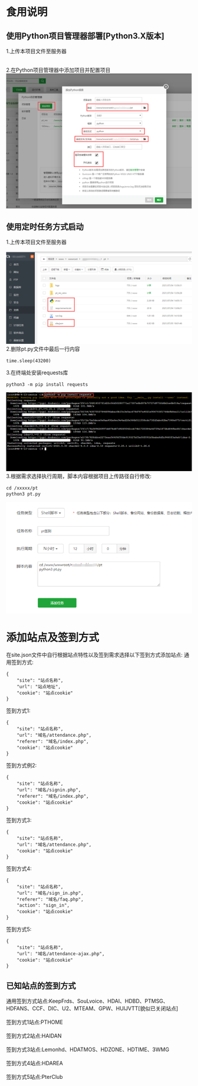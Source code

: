 # 食用说明
<h2>使用Python项目管理器部署[Python3.X版本]</h2>
1.上传本项目文件至服务器</br></br>

2.在Python项目管理器中添加项目并配置项目</br>
![pt](https://github.com/aLuvletter/pt_res/blob/main/images/QQ%E6%88%AA%E5%9B%BE20210705180355.png)
<h2>使用定时任务方式启动</h2>

1.上传本项目文件至服务器</br></br>
![pt](https://github.com/aLuvletter/pt_res/blob/main/images/QQ%E6%88%AA%E5%9B%BE20210705180447.png)
2.删除pt.py文件中最后一行内容
```
time.sleep(43200)
```
3.在终端处安装requests库
```
python3 -m pip install requests
```
![pt](https://github.com/aLuvletter/pt_res/blob/main/images/QQ%E6%88%AA%E5%9B%BE20210705181335.png)
3.根据需求选择执行周期，脚本内容根据项目上传路径自行修改:
```
cd /xxxxx/pt
python3 pt.py
```
![pt](https://github.com/aLuvletter/pt_res/blob/main/images/QQ%E6%88%AA%E5%9B%BE20210705181505.png)

# 添加站点及签到方式
在site.json文件中自行根据站点特性以及签到需求选择以下签到方式添加站点:
通用签到方式:
```
{
    "site": "站点名称",
    "url": "站点地址",
    "cookie": "站点cookie"
}
```
签到方式1:
```
{
    "site": "站点名称",
    "url": "域名/attendance.php",
    "referer": "域名/index.php",
    "cookie": "站点cookie"
}
```
签到方式例2:
```
{
    "site": "站点名称",
    "url": "域名/signin.php",
    "referer": "域名/index.php",
    "cookie": "站点cookie"
}
```
签到方式3:
```
{
    "site": "站点名称",
    "url": "域名/attendance.php",
    "cookie": "站点cookie"
}
```
签到方式4:
```
{
    "site": "站点名称",
    "url": "域名/sign_in.php",
    "referer": "域名/faq.php",
    "action": "sign_in",
    "cookie": "站点cookie"
}
```
签到方式5:
```
{
    "site": "站点名称",
    "url": "域名/attendance-ajax.php",
    "cookie": "站点cookie"
}
```
<h2>已知站点的签到方式</h2>
通用签到方式站点:KeepFrds、SouLvoice、HDAI、HDBD、PTMSG、HDFANS、CCF、DIC、U2、MTEAM、GPW、HUIJVTT[貌似已关闭站点]</br></br>
签到方式1站点:PTHOME</br></br>
签到方式2站点:HAIDAN</br></br>
签到方式3站点:Lemonhd、HDATMOS、HDZONE、HDTIME、3WMG</br></br>
签到方式4站点:HDAREA</br></br>
签到方式5站点:PterClub</br></br>

